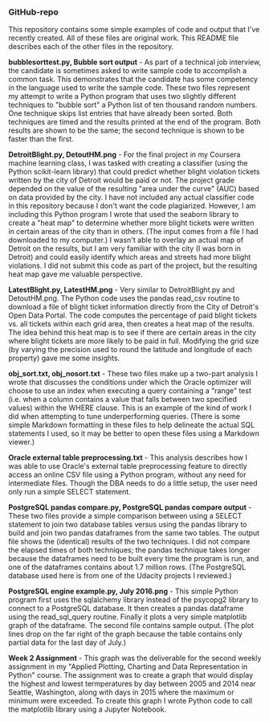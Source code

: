 ### GitHub-repo

This repository contains some simple examples of code and output that I've recently created.  All of these files are original work.  This README file describes each of the other files in the repository.

**bubblesorttest.py, Bubble sort output** - As part of a technical job interview, the candidate is sometimes asked to write sample code to accomplish a common task.  This demonstrates that the candidate has some competency in the language used to write the sample code.  These two files represent my attempt to write a Python program that uses two slightly different techniques to "bubble sort" a Python list of ten thousand random numbers.  One technique skips list entries that have already been sorted.  Both techniques are timed and the results printed at the end of the program.  Both results are shown to be the same; the second technique is shown to be faster than the first.

**DetroitBlight.py, DetoutHM.png** - For the final project in my Coursera machine learning class, I was tasked with creating a classifier (using the Python scikit-learn library) that could predict whether blight violation tickets written by the city of Detroit would be paid or not.  The project grade depended on the value of the resulting "area under the curve" (AUC) based on data provided by the city.  I have not included any actual classifier code in this repository because I don't want the code plagiarized.  However, I am including this Python program I wrote that used the seaborn library to create a "heat map" to determine whether more blight tickets were written in certain areas of the city than in others.  (The input comes from a file I had downloaded to my computer.)  I wasn't able to overlay an actual map of Detroit on the results, but I am very familiar with the city (I was born in Detroit) and could easily identify which areas and streets had more blight violations.  I did not submit this code as part of the project, but the resulting heat map gave me valuable perspective.

**LatestBlight.py, LatestHM.png** - Very similar to DetroitBlight.py and DetoutHM.png.  The Python code uses the pandas read_csv routine to download a file of blight ticket information directly from the City of Detroit's Open Data Portal.  The code computes the percentage of paid blight tickets vs. all tickets within each grid area, then creates a heat map of the results.  The idea behind this heat map is to see if there are certain areas in the city where blight tickets are more likely to be paid in full.  Modifying the grid size (by varying the precision used to round the latitude and longitude of each property) gave me some insights.

**obj_sort.txt, obj_nosort.txt** - These two files make up a two-part analysis I wrote that discusses the conditions under which the Oracle optimizer will choose to use an index when executing a query containing a "range" test (i.e. when a column contains a value that falls between two specified values) within the WHERE clause.  This is an example of the kind of work I did when attempting to tune underperforming queries.  (There is some simple Markdown formatting in these files to help delineate the actual SQL statements I used, so it may be better to open these files using a Markdown viewer.)

**Oracle external table preprocessing.txt** - This analysis describes how I was able to use Oracle's external table preprocessing feature to directly access an online CSV file using a Python program, without any need for intermediate files.  Though the DBA needs to do a little setup, the user need only run a simple SELECT statement.

**PostgreSQL pandas compare.py, PostgreSQL pandas compare output** - These two files provide a simple comparison between using a SELECT statement to join two database tables versus using the pandas library to build and join two pandas dataframes from the same two tables.  The output file shows the (identical) results of the two techniques.  I did not compare the elapsed times of both techniques; the pandas technique takes longer because the dataframes need to be built every time the program is run, and one of the dataframes contains about 1.7 million rows.  (The PostgreSQL database used here is from one of the Udacity projects I reviewed.)

**PostgreSQL engine example.py, July 2016.png** - This simple Python program first uses the sqlalchemy library instead of the psycopg2 library to connect to a PostgreSQL database.  It then creates a pandas dataframe using the read_sql_query routine.  Finally it plots a very simple matplotlib graph of the dataframe.  The second file contains sample output.  (The plot lines drop on the far right of the graph because the table contains only partial data for the last day of July.)

**Week 2 Assignment** - This graph was the deliverable for the second weekly assignment in my "Applied Plotting, Charting and Data Representation in Python" course.  The assignment was to create a graph that would display the highest and lowest termperatures by day between 2005 and 2014 near Seattle, Washington, along with days in 2015 where the maximum or minimum were exceeded.  To create this graph I wrote Python code to call the matplotlib library using a Jupyter Notebook.
